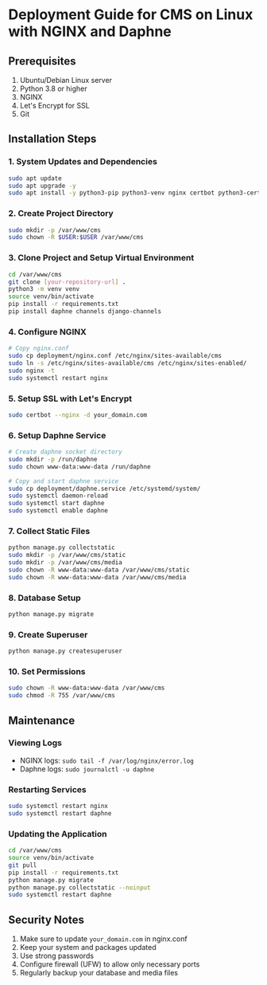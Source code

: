 # Deployment Guide for CMS on Linux with NGINX and Daphne

## Prerequisites
1. Ubuntu/Debian Linux server
2. Python 3.8 or higher
3. NGINX
4. Let's Encrypt for SSL
5. Git

## Installation Steps

### 1. System Updates and Dependencies
```bash
sudo apt update
sudo apt upgrade -y
sudo apt install -y python3-pip python3-venv nginx certbot python3-certbot-nginx
```

### 2. Create Project Directory
```bash
sudo mkdir -p /var/www/cms
sudo chown -R $USER:$USER /var/www/cms
```

### 3. Clone Project and Setup Virtual Environment
```bash
cd /var/www/cms
git clone [your-repository-url] .
python3 -m venv venv
source venv/bin/activate
pip install -r requirements.txt
pip install daphne channels django-channels
```

### 4. Configure NGINX
```bash
# Copy nginx.conf
sudo cp deployment/nginx.conf /etc/nginx/sites-available/cms
sudo ln -s /etc/nginx/sites-available/cms /etc/nginx/sites-enabled/
sudo nginx -t
sudo systemctl restart nginx
```

### 5. Setup SSL with Let's Encrypt
```bash
sudo certbot --nginx -d your_domain.com
```

### 6. Setup Daphne Service
```bash
# Create daphne socket directory
sudo mkdir -p /run/daphne
sudo chown www-data:www-data /run/daphne

# Copy and start daphne service
sudo cp deployment/daphne.service /etc/systemd/system/
sudo systemctl daemon-reload
sudo systemctl start daphne
sudo systemctl enable daphne
```

### 7. Collect Static Files
```bash
python manage.py collectstatic
sudo mkdir -p /var/www/cms/static
sudo mkdir -p /var/www/cms/media
sudo chown -R www-data:www-data /var/www/cms/static
sudo chown -R www-data:www-data /var/www/cms/media
```

### 8. Database Setup
```bash
python manage.py migrate
```

### 9. Create Superuser
```bash
python manage.py createsuperuser
```

### 10. Set Permissions
```bash
sudo chown -R www-data:www-data /var/www/cms
sudo chmod -R 755 /var/www/cms
```

## Maintenance

### Viewing Logs
- NGINX logs: `sudo tail -f /var/log/nginx/error.log`
- Daphne logs: `sudo journalctl -u daphne`

### Restarting Services
```bash
sudo systemctl restart nginx
sudo systemctl restart daphne
```

### Updating the Application
```bash
cd /var/www/cms
source venv/bin/activate
git pull
pip install -r requirements.txt
python manage.py migrate
python manage.py collectstatic --noinput
sudo systemctl restart daphne
```

## Security Notes
1. Make sure to update `your_domain.com` in nginx.conf
2. Keep your system and packages updated
3. Use strong passwords
4. Configure firewall (UFW) to allow only necessary ports
5. Regularly backup your database and media files 